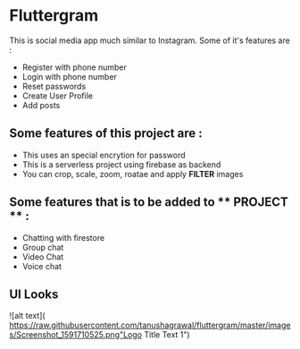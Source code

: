 # Fluttergram

This is social media app much similar to Instagram.
Some of it's features are :
* Register with phone number
* Login with phone number
* Reset passwords
* Create User Profile
* Add posts
  


## Some features of this project are :
* This uses an special encrytion for password
* This is a serverless project using firebase as backend
* You can crop, scale, zoom, roatae and apply **FILTER** images
  
## Some features that is to be added to ** PROJECT ** :
* Chatting with firestore
* Group chat
* Video Chat
* Voice chat

## UI Looks
![alt text]( https://raw.githubusercontent.com/tanushagrawal/fluttergram/master/images/Screenshot_1591710525.png"Logo Title Text 1")
  
  




